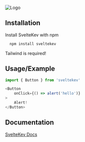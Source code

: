 ![Logo](https://raw.githubusercontent.com/Kevin170597/sveltekev/master/static/cover.png)


## Installation

Install SvelteKev with npm

```bash
  npm install sveltekev
```
Tailwind is required!
    
## Usage/Example

```javascript
import { Button } from 'sveltekev'

<Button 
    onClick={() => alert('hello')}
>
    Alert!
</Button>
```


## Documentation

[SvelteKev Docs](https://kevinm-docs.vercel.app)